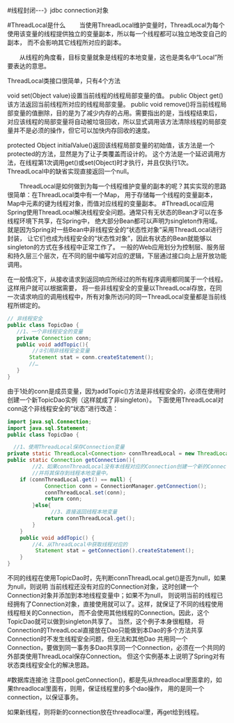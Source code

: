 #线程封闭---》jdbc connection对象

#ThreadLocal是什么
　　当使用ThreadLocal维护变量时，ThreadLocal为每个使用该变量的线程提供独立的变量副本，所以每一个线程都可以独立地改变自己的副本，
而不会影响其它线程所对应的副本。

　　从线程的角度看，目标变量就象是线程的本地变量，这也是类名中“Local”所要表达的意思。

ThreadLocal类接口很简单，只有4个方法

void set(Object value)设置当前线程的线程局部变量的值。
public Object get()该方法返回当前线程所对应的线程局部变量。
public void remove()将当前线程局部变量的值删除，目的是为了减少内存的占用。需要指出的是，当线程结束后，
对应该线程的局部变量将自动被垃圾回收，所以显式调用该方法清除线程的局部变量并不是必须的操作，但它可以加快内存回收的速度。

protected Object initialValue()返回该线程局部变量的初始值，该方法是一个protected的方法，显然是为了让子类覆盖而设计的。
这个方法是一个延迟调用方法，在线程第1次调用get()或set(Object)时才执行，并且仅执行1次。ThreadLocal中的缺省实现直接返回一个null。

　　ThreadLocal是如何做到为每一个线程维护变量的副本的呢？其实实现的思路很简单：在ThreadLocal类中有一个Map，
用于存储每一个线程的变量副本，Map中元素的键为线程对象，而值对应线程的变量副本。
#ThreadLocal应用
Spring使用ThreadLocal解决线程安全问题。通常只有无状态的Bean才可以在多线程环境下共享，在Spring中，
绝大部分Bean都可以声明为singleton作用域。就是因为Spring对一些Bean中非线程安全的“状态性对象”采用ThreadLocal进行封装，
让它们也成为线程安全的“状态性对象”，因此有状态的Bean就能够以singleton的方式在多线程中正常工作了。
一般的Web应用划分为控制层、服务层和持久层三个层次，在不同的层中编写对应的逻辑，下层通过接口向上层开放功能调用。

在一般情况下，从接收请求到返回响应所经过的所有程序调用都同属于一个线程。这样用户就可以根据需要，
将一些非线程安全的变量以ThreadLocal存放，在同一次请求响应的调用线程中，所有对象所访问的同一ThreadLocal变量都是当前线程所绑定的。
```java
// 非线程安全
public class TopicDao {
   //1、一个非线程安全的变量
   private Connection conn; 
   public void addTopic(){
        //②引用非线程安全变量
       Statement stat = conn.createStatement();
       //…
   }
}
```
由于1处的conn是成员变量，因为addTopic()方法是非线程安全的，必须在使用时创建一个新TopicDao实例（这样就成了非singleton）。
下面使用ThreadLocal对conn这个非线程安全的“状态”进行改造：
```java
import java.sql.Connection;
import java.sql.Statement;
public class TopicDao {

  //1、使用ThreadLocal保存Connection变量
private static ThreadLocal<Connection> connThreadLocal = new ThreadLocal<>();
public static Connection getConnection(){
        //2、如果connThreadLocal没有本线程对应的Connection创建一个新的Connection，
        //并将其保存到线程本地变量中。
    if (connThreadLocal.get() == null) {
            Connection conn = ConnectionManager.getConnection();
            connThreadLocal.set(conn);
            return conn;
        }else{
              //3、直接返回线程本地变量
            return connThreadLocal.get();
        }
    }
    public void addTopic() {
        //4、从ThreadLocal中获取线程对应的
         Statement stat = getConnection().createStatement();
    }
}
```
不同的线程在使用TopicDao时，先判断connThreadLocal.get()是否为null，如果为null，则说明
当前线程还没有对应的Connection对象，这时创建一个Connection对象并添加到本地线程变量中；如果不为null，
则说明当前的线程已经拥有了Connection对象，直接使用就可以了。这样，就保证了不同的线程使用线程相关的Connection，
而不会使用其他线程的Connection。因此，这个TopicDao就可以做到singleton共享了。 当然，这个例子本身很粗糙，
将Connection的ThreadLocal直接放在Dao只能做到本Dao的多个方法共享Connection时不发生线程安全问题，但无法和其他Dao
共用同一个Connection，要做到同一事务多Dao共享同一个Connection，必须在一个共同的外部类使用ThreadLocal保存Connection。
但这个实例基本上说明了Spring对有状态类线程安全化的解决思路。

#数据库连接池
注意pool.getConnection()，都是先从threadlocal里面拿的，如果threadlocal里面有，则用，保证线程里的多个dao操作，
用的是同一个connection，以保证事务。

如果新线程，则将新的connection放在threadlocal里，再get给到线程。


